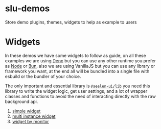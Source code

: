 # slu-demos

Store demo plugins, themes, widgets to help as example to users

# Widgets

In these demos we have some widgets to follow as guide, on all these examples we
are using [Deno](https://deno.land/) but you can use any other runtime you
prefer as [Node](https://nodejs.org) or [Bun](https://bun.sh), also we are using
VanillaJS but you can use any library or framework you want, at the end all will
be bundled into a single file with esbuild or the bundler of your choice.

The only important and essential library is
[`@seelen-ui/lib`](https://github.com/Seelen-Inc/slu-lib) you need this library
to write the widget logic, get user settings, and a lot of wrapper classes and
functions to avoid the need of interacting directly with the raw background api.

1. [simple widget](./widgets/0-simple)
2. [multi instance widget](./widgets/1-multi-instance)
3. [widget by monitor](./widgets/2-instance-by-monitor)
